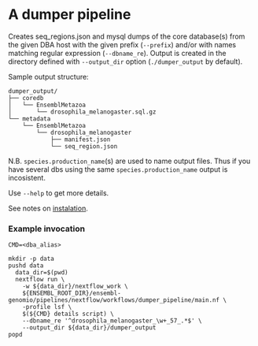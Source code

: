 # A dumper pipeline
Creates seq\_regions.json and mysql dumps of the core database(s) from the given DBA host
with the given prefix (`--prefix`)
and/or with names matching regular expression (`--dbname_re`).
Output is created in the directory defined with `--output_dir` option (`./dumper_output` by default).

Sample output structure:
```
dumper_output/
├── coredb
│   └── EnsemblMetazoa
│       └── drosophila_melanogaster.sql.gz
└── metadata
    └── EnsemblMetazoa
        └── drosophila_melanogaster
            ├── manifest.json
            └── seq_region.json
```

N.B. `species.production_name`(s) are used to name output files.
Thus if you have several dbs using the same `species.production_name` output is incosistent.

Use `--help` to get more details.

See notes on [instalation](/docs/nextflow.md#Installation).

### Example invocation
```
CMD=<dba_alias>

mkdir -p data
pushd data
  data_dir=$(pwd)
  nextflow run \
    -w ${data_dir}/nextflow_work \
    ${ENSEMBL_ROOT_DIR}/ensembl-genomio/pipelines/nextflow/workflows/dumper_pipeline/main.nf \
    -profile lsf \
    $(${CMD} details script) \
    --dbname_re '^drosophila_melanogaster_\w+_57_.*$' \
    --output_dir ${data_dir}/dumper_output
popd
```

